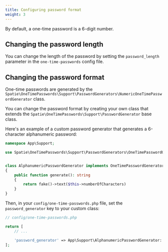 ```yaml
---
title: Configuring password format
weight: 3
---
```


By default, a one-time password is a 6-digit number. 

## Changing the password length

You can change the length of the password by setting the `password_length` parameter in the `one-time-passwords` config file.

## Changing the password format

One-time passwords are generated by the  `Spatie\OneTimePasswords\Support\PasswordGenerators\NumericOneTimePasswordGenerator` class.

You can change the password format by creating your own class that extends the `Spatie\OneTimePasswords\Support\PasswordGenerator` base class.

Here's an example of a custom password generator that generates a 6-character alphanumeric password:

```php
namespace App\Support;

use Spatie\OneTimePasswords\Support\PasswordGenerators\OneTimePasswordGenerator;


class AlphanumericPasswordGenerator implements OneTimePasswordGenerator
{
    public function generate(): string
    {
        return fake()->text($this->numberOfCharacters)
    }
}
```

Then, in your `config/one-time-passwords.php` file, set the `password_generator` key to your custom class:

```php
// config/one-time-passwords.php

return [
    // ...

    'password_generator' => App\Support\AlphanumericPasswordGenerator::class,
];
```

